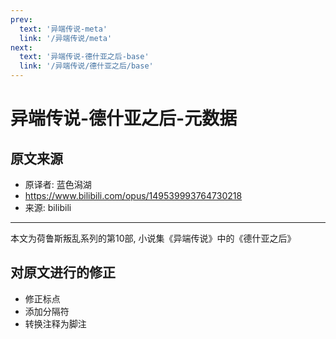 ```yaml
---
prev:
  text: '异端传说-meta'
  link: '/异端传说/meta'
next:
  text: '异端传说-德什亚之后-base'
  link: '/异端传说/德什亚之后/base'
---
```


# 异端传说-德什亚之后-元数据

## 原文来源

+ 原译者: 蓝色潟湖
+ <https://www.bilibili.com/opus/149539993764730218>
+ 来源: bilibili

--------

本文为荷鲁斯叛乱系列的第10部, 小说集《异端传说》中的《德什亚之后》

## 对原文进行的修正

+ 修正标点
+ 添加分隔符
+ 转换注释为脚注
